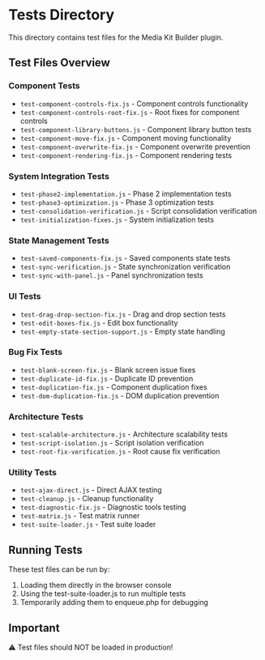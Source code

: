 # Tests Directory

This directory contains test files for the Media Kit Builder plugin.

## Test Files Overview

### Component Tests
- `test-component-controls-fix.js` - Component controls functionality
- `test-component-controls-root-fix.js` - Root fixes for component controls
- `test-component-library-buttons.js` - Component library button tests
- `test-component-move-fix.js` - Component moving functionality
- `test-component-overwrite-fix.js` - Component overwrite prevention
- `test-component-rendering-fix.js` - Component rendering tests

### System Integration Tests
- `test-phase2-implementation.js` - Phase 2 implementation tests
- `test-phase3-optimization.js` - Phase 3 optimization tests
- `test-consolidation-verification.js` - Script consolidation verification
- `test-initialization-fixes.js` - System initialization tests

### State Management Tests
- `test-saved-components-fix.js` - Saved components state tests
- `test-sync-verification.js` - State synchronization verification
- `test-sync-with-panel.js` - Panel synchronization tests

### UI Tests
- `test-drag-drop-section-fix.js` - Drag and drop section tests
- `test-edit-boxes-fix.js` - Edit box functionality
- `test-empty-state-section-support.js` - Empty state handling

### Bug Fix Tests
- `test-blank-screen-fix.js` - Blank screen issue fixes
- `test-duplicate-id-fix.js` - Duplicate ID prevention
- `test-duplication-fix.js` - Component duplication fixes
- `test-dom-duplication-fix.js` - DOM duplication prevention

### Architecture Tests
- `test-scalable-architecture.js` - Architecture scalability tests
- `test-script-isolation.js` - Script isolation verification
- `test-root-fix-verification.js` - Root cause fix verification

### Utility Tests
- `test-ajax-direct.js` - Direct AJAX testing
- `test-cleanup.js` - Cleanup functionality
- `test-diagnostic-fix.js` - Diagnostic tools testing
- `test-matrix.js` - Test matrix runner
- `test-suite-loader.js` - Test suite loader

## Running Tests

These test files can be run by:
1. Loading them directly in the browser console
2. Using the test-suite-loader.js to run multiple tests
3. Temporarily adding them to enqueue.php for debugging

## Important

⚠️ Test files should NOT be loaded in production!
